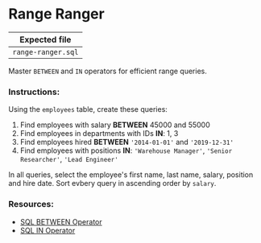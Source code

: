 # Range Ranger

| Expected file |
| ------------- |
| `range-ranger.sql` |

Master `BETWEEN` and `IN` operators for efficient range queries.

### Instructions:

Using the `employees` table, create these queries:
1. Find employees with salary **BETWEEN** 45000 and 55000
2. Find employees in departments with IDs **IN**: 1, 3
3. Find employees hired **BETWEEN** `'2014-01-01'` and `'2019-12-31'`
4. Find employees with positions **IN**: `'Warehouse Manager'`, `'Senior Researcher'`, `'Lead Engineer'`

In all queries, select the employee's first name, last name, salary, position and hire date. Sort evbery query in ascending order by `salary`.

### Resources:

- [SQL BETWEEN Operator](https://www.w3schools.com/sql/sql_between.asp)
- [SQL IN Operator](https://www.w3schools.com/sql/sql_in.asp)
